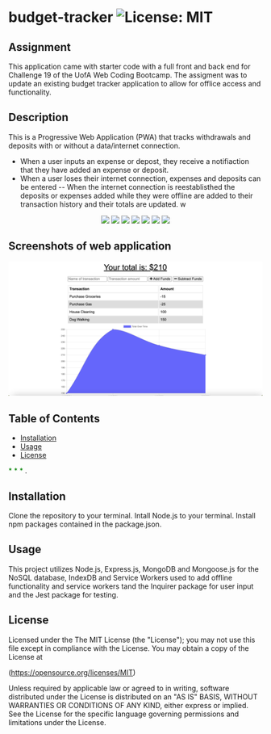 # budget-tracker ![License: MIT](https://img.shields.io/badge/License-MIT-yellow.svg)

## Assignment
  This application came with starter code with a full front and back end for Challenge 19 of the UofA Web Coding Bootcamp. The assigment was to update an existing budget tracker application to allow for offlice access and functionality.
  
## Description
  This is a Progressive Web Application (PWA) that tracks withdrawals and deposits with or without a data/internet connection. 
  - When a user inputs an expense or depost, they receive a notifiaction that they have added an expense or deposit. 
  - When a user loses their internet connection, expenses and deposits can be entered
  -- When the internet connection is reestablisthed the deposits or expenses added while they were offline are added to their transaction history and their totals are updated. w

  <p align="center">
    <img src="https://img.shields.io/badge/Javascript-yellow" />
    <img src="https://img.shields.io/badge/-Node.js-green" />
    <img src="https://img.shields.io/badge/-MongoDB-orange" />
    <img src="https://img.shields.io/badge/-Mongoose-purple" />
    <img src="https://img.shields.io/badge/Express-brightgreen" />
    <img src="https://img.shields.io/badge/-IndexDB-grey" />
    <img src="https://img.shields.io/badge/-Service-Workers-blue" />
  </p>

## Screenshots of web application 

![Screenshot of Budget Tracker](./public/images/budget-tracker-screenshot.png)

## Table of Contents

* [Installation](#installation)
* [Usage](#usage)
* [License](#license)

<span style="color:green"> * * * </span>.


## Installation
  Clone the repository to your terminal. Intall Node.js to your terminal. Install npm packages contained in the package.json.

## Usage
   This project utilizes Node.js, Express.js, MongoDB and Mongoose.js for the NoSQL database, IndexDB and Service Workers used to add offline functionality and service workers tand the Inquirer package for user input and the Jest package for testing.
 
## License  
  
Licensed under the The MIT License (the "License");
you may not use this file except in compliance with the License.
You may obtain a copy of the License at

(https://opensource.org/licenses/MIT)

Unless required by applicable law or agreed to in writing, software
distributed under the License is distributed on an "AS IS" BASIS,
WITHOUT WARRANTIES OR CONDITIONS OF ANY KIND, either express or implied.
See the License for the specific language governing permissions and
limitations under the License.

    
